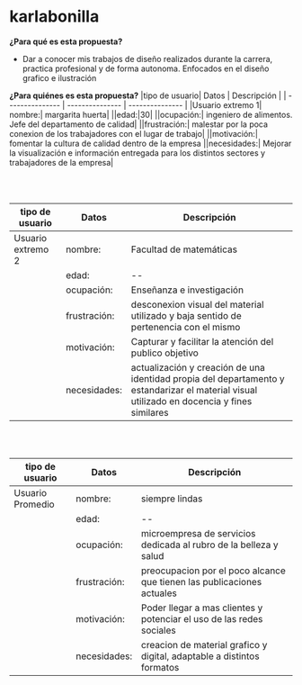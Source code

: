 # karlabonilla
**¿Para qué es esta propuesta?**
* Dar a conocer mis trabajos de diseño realizados durante la carrera, practica profesional y de forma autonoma. Enfocados en el diseño grafico e ilustración

**¿Para quiénes es esta propuesta?**
|tipo de usuario| Datos | Descripción |
| --------------- | --------------- | --------------- |
|Usuario extremo 1| nombre:| margarita huerta|
||edad:|30|
||ocupación:| ingeniero de alimentos. Jefe del departamento de calidad|
||frustración:| malestar por la poca conexion de los trabajadores con el lugar de trabajo|
||motivación:| fomentar la cultura de calidad dentro de la empresa 
||necesidades:| Mejorar la visualización e información entregada para los distintos sectores y trabajadores de la empresa|

<br></br>

|tipo de usuario| Datos | Descripción |
| --------------- | --------------- | --------------- |
|Usuario extremo 2| nombre:| Facultad de matemáticas|
||edad:|--|
||ocupación:| Enseñanza e investigación|
||frustración:| desconexion visual del material utilizado y baja sentido de pertenencia con el mismo 
||motivación:| Capturar y facilitar la atención del publico objetivo
||necesidades:| actualización y creación de una identidad propia del departamento y estandarizar el material visual utilizado en docencia y fines similares |

<br></br>

|tipo de usuario| Datos | Descripción |
| --------------- | --------------- | --------------- |
|Usuario Promedio| nombre:| siempre lindas|
||edad:|--|
||ocupación:| microempresa de servicios dedicada al rubro de la belleza y salud|
||frustración:| preocupacion por el poco alcance que tienen las publicaciones actuales
||motivación:| Poder llegar a mas clientes y potenciar el uso de las redes sociales
||necesidades:| creacion de material grafico y digital, adaptable a distintos formatos  |
